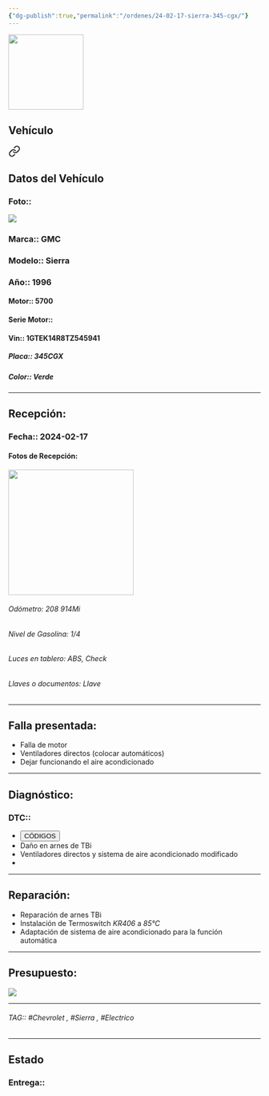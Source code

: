```yaml
---
{"dg-publish":true,"permalink":"/ordenes/24-02-17-sierra-345-cgx/"}
---
```


<img src="https://lh3.googleusercontent.com/d/137fl3TIZ0-PU8b-Pt0bsjclwHub_u78G" width="150">

## Vehículo

<div class="transclusion internal-embed is-loaded"><a class="markdown-embed-link" href="/vehiculos/gmc/sierra-345-cgx/#datos-del-vehiculo" aria-label="Open link"><svg xmlns="http://www.w3.org/2000/svg" width="24" height="24" viewBox="0 0 24 24" fill="none" stroke="currentColor" stroke-width="2" stroke-linecap="round" stroke-linejoin="round" class="svg-icon lucide-link"><path d="M10 13a5 5 0 0 0 7.54.54l3-3a5 5 0 0 0-7.07-7.07l-1.72 1.71"></path><path d="M14 11a5 5 0 0 0-7.54-.54l-3 3a5 5 0 0 0 7.07 7.07l1.71-1.71"></path></svg></a><div class="markdown-embed">



## Datos del Vehículo 
### Foto:: 
<img src="https://lh3.googleusercontent.com/d/145hr6sO3SOvDvp6jnEM6wrEVjhxFDSFp">

### Marca:: GMC
### Modelo:: Sierra
### Año:: 1996
#### Motor:: 5700
#### Serie Motor:: 
#### Vin:: 1GTEK14R8TZ545941
##### Placa:: 345CGX
##### Color:: Verde
---


</div></div>


## Recepción:
### Fecha:: 2024-02-17
#### Fotos de Recepción: 
<img src="https://lh3.googleusercontent.com/d/17xcx2w5v1p4x-yfdTS3MAhcoSLPri-im" width="250">

###### Odómetro: 208 914Mi
###### Nivel de Gasolina: 1/4
###### Luces en tablero: ABS, Check
###### Llaves o documentos: Llave 

---

## Falla presentada:
- Falla de motor 
- Ventiladores directos (colocar automáticos)
- Dejar funcionando el aire acondicionado 


---

## Diagnóstico:
### DTC:: 

- <a href="http"><button class="btn success">CÓDIGOS</button></a>
- Daño en arnes de TBi
- Ventiladores directos y sistema de aire acondicionado modificado 
- 

---
## Reparación:
- Reparación de arnes TBi 
- Instalación de Termoswitch *KR406* a *85°C*
- Adaptación de sistema de aire acondicionado para la función automática 

---

## Presupuesto:

<img src="https://lh3.googleusercontent.com/d/">

---

###### TAG:: #Chevrolet , #Sierra , #Electrico 

---

## Estado

### Entrega:: 


